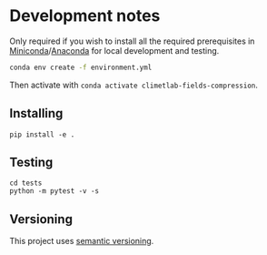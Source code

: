 # Development notes


Only required if you wish to install all the required prerequisites in [Miniconda](https://docs.conda.io/en/latest/miniconda.html)/[Anaconda](https://www.anaconda.com/) for local development and testing.

```sh
conda env create -f environment.yml
```

Then activate with `conda activate climetlab-fields-compression`.

## Installing

```
pip install -e .
```

## Testing

```
cd tests
python -m pytest -v -s
```

## Versioning

This project uses [semantic versioning](https://semver.org/).
